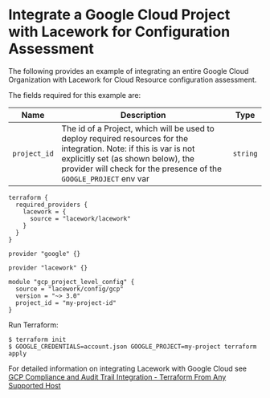 # Integrate a Google Cloud Project with Lacework for Configuration Assessment
The following provides an example of integrating an entire Google Cloud Organization with Lacework for Cloud Resource configuration assessment.

The fields required for this example are:

| Name | Description | Type |
|------|-------------|------|
| `project_id` | The id of a Project, which will be used to deploy required resources for the integration. Note: if this is var is not explicitly set (as shown below), the provider will check for the presence of the `GOOGLE_PROJECT` env var | `string` |


```hcl
terraform {
  required_providers {
    lacework = {
      source = "lacework/lacework"
    }
  }
}

provider "google" {}

provider "lacework" {}

module "gcp_project_level_config" {
  source = "lacework/config/gcp"
  version = "~> 3.0"
  project_id = "my-project-id"
}
```

Run Terraform:
```
$ terraform init
$ GOOGLE_CREDENTIALS=account.json GOOGLE_PROJECT=my-project terraform apply
```

For detailed information on integrating Lacework with Google Cloud see [GCP Compliance and Audit Trail Integration - Terraform From Any Supported Host](https://docs.lacework.com/gcp-compliance-and-audit-log-integration-terraform-from-any-supported-host)
